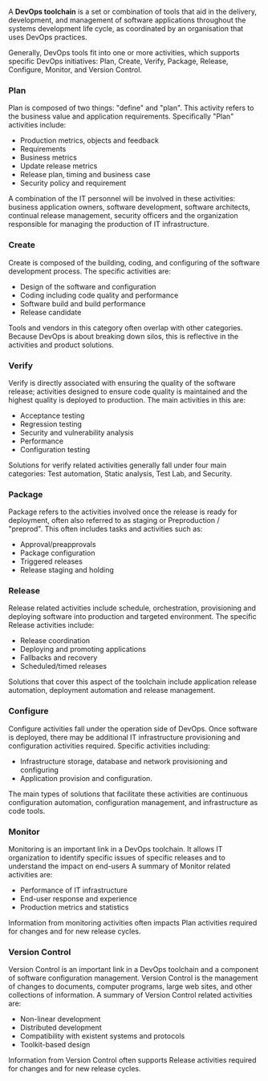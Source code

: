 A **DevOps toolchain** is a set or combination of tools that aid in the delivery, development, and management of software applications throughout the systems development life cycle, as coordinated by an organisation that uses DevOps practices.

Generally, DevOps tools fit into one or more activities, which supports specific DevOps initiatives: Plan, Create, Verify, Package, Release, Configure, Monitor, and Version Control.

### Plan
Plan is composed of two things: "define" and "plan". This activity refers to the business value and application requirements. Specifically "Plan" activities include:

- Production metrics, objects and feedback
- Requirements
- Business metrics
- Update release metrics
- Release plan, timing and business case
- Security policy and requirement

A combination of the IT personnel will be involved in these activities: business application owners, software development, software architects, continual release management, security officers and the organization responsible for managing the production of IT infrastructure.
### Create

Create is composed of the building, coding, and configuring of the software development process. The specific activities are:

- Design of the software and configuration
- Coding including code quality and performance
- Software build and build performance
- Release candidate

Tools and vendors in this category often overlap with other categories. Because DevOps is about breaking down silos, this is reflective in the activities and product solutions.

### Verify

Verify is directly associated with ensuring the quality of the software release; activities designed to ensure code quality is maintained and the highest quality is deployed to production. The main activities in this are:

- Acceptance testing
- Regression testing
- Security and vulnerability analysis
- Performance
- Configuration testing

Solutions for verify related activities generally fall under four main categories: Test automation, Static analysis, Test Lab, and Security.

### Package

Package refers to the activities involved once the release is ready for deployment, often also referred to as staging or Preproduction / "preprod". This often includes tasks and activities such as:

- Approval/preapprovals
- Package configuration
- Triggered releases
- Release staging and holding

### Release

Release related activities include schedule, orchestration, provisioning and deploying software into production and targeted environment. The specific Release activities include:

- Release coordination
- Deploying and promoting applications
- Fallbacks and recovery
- Scheduled/timed releases

Solutions that cover this aspect of the toolchain include application release automation, deployment automation and release management.

### Configure

Configure activities fall under the operation side of DevOps. Once software is deployed, there may be additional IT infrastructure provisioning and configuration activities required. Specific activities including:

- Infrastructure storage, database and network provisioning and configuring
- Application provision and configuration.

The main types of solutions that facilitate these activities are continuous configuration automation, configuration management, and infrastructure as code tools.

### Monitor

Monitoring is an important link in a DevOps toolchain. It allows IT organization to identify specific issues of specific releases and to understand the impact on end-users A summary of Monitor related activities are:

- Performance of IT infrastructure
- End-user response and experience
- Production metrics and statistics

Information from monitoring activities often impacts Plan activities required for changes and for new release cycles.

### Version Control

Version Control is an important link in a DevOps toolchain and a component of software configuration management. Version Control is the management of changes to documents, computer programs, large web sites, and other collections of information. A summary of Version Control related activities are:

- Non-linear development
- Distributed development
- Compatibility with existent systems and protocols
- Toolkit-based design

Information from Version Control often supports Release activities required for changes and for new release cycles.